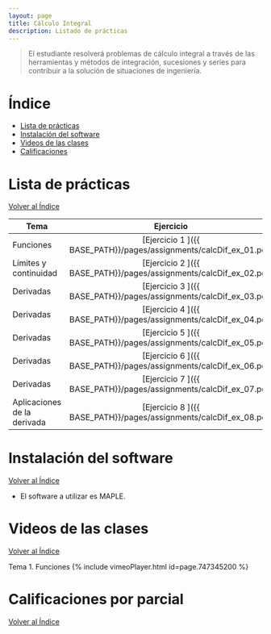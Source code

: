 ```yaml
---
layout: page
title: Cálculo Integral
description: Listado de prácticas
---
```

> El estudiante resolverá problemas de cálculo integral a través de las herramientas y métodos de integración, sucesiones y series para contribuir a la solución de situaciones de ingeniería.

# Índice
- [Lista de prácticas](#lista-de-prácticas)
- [Instalación del software](#instalación-del-software)
- [Videos de las clases](#videos-de-las-clases)
- [Calificaciones](#calificaciones)


# Lista de prácticas
[Volver al Índice](#índice)

|Tema                         |Ejercicio       |
|-----------------------------|:--------------:|
|Funciones                    |[Ejercicio 1 ]({{ BASE_PATH}}/pages/assignments/calcDif_ex_01.pdf)|
|Límites y continuidad        |[Ejercicio 2 ]({{ BASE_PATH}}/pages/assignments/calcDif_ex_02.pdf)|
|Derivadas                    |[Ejercicio 3 ]({{ BASE_PATH}}/pages/assignments/calcDif_ex_03.pdf)|
|Derivadas                    |[Ejercicio 4 ]({{ BASE_PATH}}/pages/assignments/calcDif_ex_04.pdf)|
|Derivadas                    |[Ejercicio 5 ]({{ BASE_PATH}}/pages/assignments/calcDif_ex_05.pdf)|
|Derivadas                    |[Ejercicio 6 ]({{ BASE_PATH}}/pages/assignments/calcDif_ex_06.pdf)|
|Derivadas                    |[Ejercicio 7 ]({{ BASE_PATH}}/pages/assignments/calcDif_ex_07.pdf)|
|Aplicaciones de la derivada  |[Ejercicio 8 ]({{ BASE_PATH}}/pages/assignments/calcDif_ex_08.pdf)|

# Instalación del software
[Volver al Índice](#índice)

- El software a utilizar es MAPLE.

# Videos de las clases
[Volver al Índice](#índice)

Tema 1. Funciones
{% include vimeoPlayer.html id=page.747345200 %}

# Calificaciones por parcial 
[Volver al Índice](#índice)


<!-- Note: this is how to write a comment in HTML. Everything in here won't show up on your webpage.-->

<!--
To increase the size of the title, use fewer # in front of the paper title.
To decrease the size of the title, use more #. 
To remove the italics, remove the * before and after the description
To remove the underline from the title, remove the <u> tags (<u> and </u>)
-->
